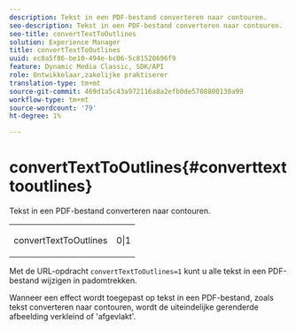 ```yaml
---
description: Tekst in een PDF-bestand converteren naar contouren.
seo-description: Tekst in een PDF-bestand converteren naar contouren.
seo-title: convertTextToOutlines
solution: Experience Manager
title: convertTextToOutlines
uuid: ec8a5f86-be10-494e-bc06-5c81520696f9
feature: Dynamic Media Classic, SDK/API
role: Ontwikkelaar,zakelijke praktiserer
translation-type: tm+mt
source-git-commit: 469d1a5c43a972116a8a2efb0de5708800130a99
workflow-type: tm+mt
source-wordcount: '79'
ht-degree: 1%

---
```



# convertTextToOutlines{#converttexttooutlines}

Tekst in een PDF-bestand converteren naar contouren.

<table id="simpletable_FDE0D8786BC747AF87A336452500E695"> 
 <tr class="strow"> 
  <td class="stentry"> <p><span class="codeph"> convertTextToOutlines</span> </p> </td> 
  <td class="stentry"> <p>0|1 </p></td> 
 </tr> 
</table>

Met de URL-opdracht `convertTextToOutlines=1` kunt u alle tekst in een PDF-bestand wijzigen in padomtrekken.

Wanneer een effect wordt toegepast op tekst in een PDF-bestand, zoals tekst converteren naar contouren, wordt de uiteindelijke gerenderde afbeelding verkleind of &#39;afgevlakt&#39;.

